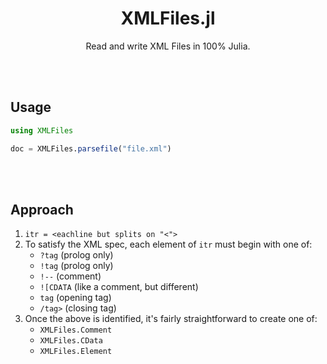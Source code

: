 <h1 align="center">XMLFiles.jl</h1>

<p align="center">Read and write XML Files in 100% Julia.</p>

<br><br>

## Usage

```julia
using XMLFiles

doc = XMLFiles.parsefile("file.xml")
```

<br><br>

## Approach

1. `itr = <eachline but splits on "<">`
2. To satisfy the XML spec, each element of `itr` must begin with one of:
    - `?tag` (prolog only)
    - `!tag` (prolog only)
    - `!--` (comment)
    - `![CDATA` (like a comment, but different)
    - `tag` (opening tag)
    - `/tag>` (closing tag)
3.  Once the above is identified, it's fairly straightforward to create one of:
    - `XMLFiles.Comment`
    - `XMLFiles.CData`
    - `XMLFiles.Element`
